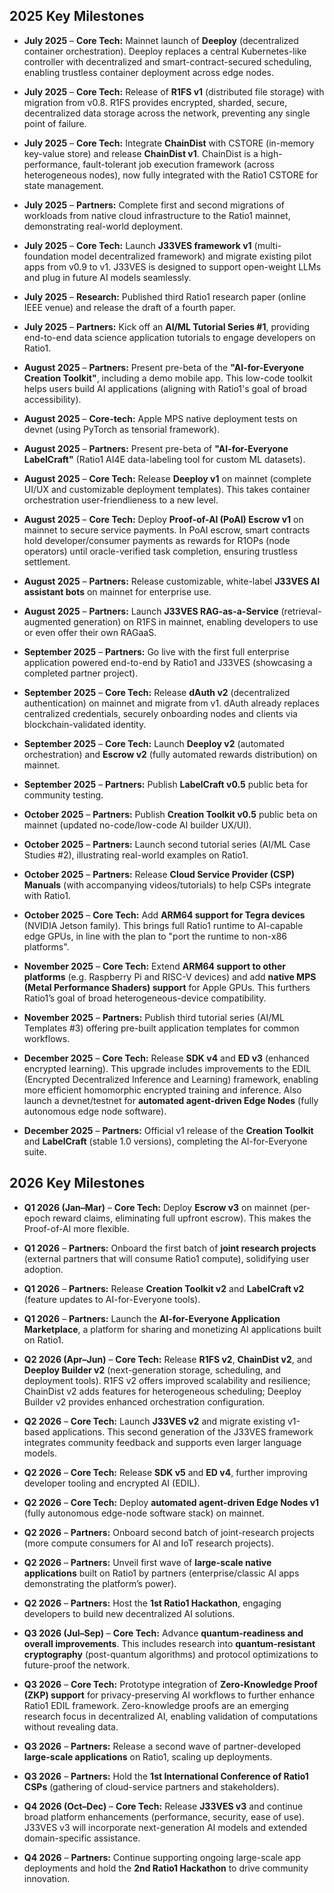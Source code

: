 
## 2025 Key Milestones

* **July 2025** – **Core Tech:** Mainnet launch of **Deeploy** (decentralized container orchestration).  Deeploy replaces a central Kubernetes-like controller with decentralized and smart-contract-secured scheduling, enabling trustless container deployment across edge nodes.

* **July 2025** – **Core Tech:** Release of **R1FS v1** (distributed file storage) with migration from v0.8.  R1FS provides encrypted, sharded, secure, decentralized data storage across the network, preventing any single point of failure.

* **July 2025** – **Core Tech:** Integrate **ChainDist** with CSTORE (in-memory key-value store) and release **ChainDist v1**.  ChainDist is a high-performance, fault-tolerant job execution framework (across heterogeneous nodes), now fully integrated with the Ratio1 CSTORE for state management.

* **July 2025** – **Partners:** Complete first and second migrations of workloads from native cloud infrastructure to the Ratio1 mainnet, demonstrating real-world deployment.

* **July 2025** – **Core Tech:** Launch **J33VES framework v1** (multi-foundation model decentralized framework) and migrate existing pilot apps from v0.9 to v1.  J33VES is designed to support open-weight LLMs and plug in future AI models seamlessly.

* **July 2025** – **Research:** Published third Ratio1 research paper (online IEEE venue) and release the draft of a fourth paper.

* **July 2025** – **Partners:** Kick off an **AI/ML Tutorial Series #1**, providing end-to-end data science application tutorials to engage developers on Ratio1.

* **August 2025** – **Partners:** Present pre-beta of the **"AI-for-Everyone Creation Toolkit"**, including a demo mobile app.  This low-code toolkit helps users build AI applications (aligning with Ratio1's goal of broad accessibility).

* **August 2025** – **Core-tech:** Apple MPS native deployment tests on devnet (using PyTorch as tensorial framework).

* **August 2025** – **Partners:** Present pre-beta of **"AI-for-Everyone LabelCraft"** (Ratio1 AI4E data-labeling tool for custom ML datasets).

* **August 2025** – **Core Tech:** Release **Deeploy v1** on mainnet (complete UI/UX and customizable deployment templates).  This takes container orchestration user-friendlieness to a new level.

* **August 2025** – **Core Tech:** Deploy **Proof-of-AI (PoAI) Escrow v1** on mainnet to secure service payments.  In PoAI escrow, smart contracts hold developer/consumer payments as rewards for R1OPs (node operators) until oracle-verified task completion, ensuring trustless settlement.

* **August 2025** – **Partners:** Release customizable, white-label **J33VES AI assistant bots** on mainnet for enterprise use.

* **August 2025** – **Partners:** Launch **J33VES RAG-as-a-Service** (retrieval-augmented generation) on R1FS in mainnet, enabling developers to use or even offer their own RAGaaS.

* **September 2025** – **Partners:** Go live with the first full enterprise application powered end-to-end by Ratio1 and J33VES (showcasing a completed partner project).

* **September 2025** – **Core Tech:** Release **dAuth v2** (decentralized authentication) on mainnet and migrate from v1.  dAuth already replaces centralized credentials, securely onboarding nodes and clients via blockchain-validated identity.

* **September 2025** – **Core Tech:** Launch **Deeploy v2** (automated orchestration) and **Escrow v2** (fully automated rewards distribution) on mainnet.

* **September 2025** – **Partners:** Publish **LabelCraft v0.5** public beta for community testing.

* **October 2025** – **Partners:** Publish **Creation Toolkit v0.5** public beta on mainnet (updated no-code/low-code AI builder UX/UI).

* **October 2025** – **Partners:** Launch second tutorial series (AI/ML Case Studies #2), illustrating real-world examples on Ratio1.

* **October 2025** – **Partners:** Release **Cloud Service Provider (CSP) Manuals** (with accompanying videos/tutorials) to help CSPs integrate with Ratio1.

* **October 2025** – **Core Tech:** Add **ARM64 support for Tegra devices** (NVIDIA Jetson family).  This brings full Ratio1 runtime to AI-capable edge GPUs, in line with the plan to "port the runtime to non-x86 platforms".

* **November 2025** – **Core Tech:** Extend **ARM64 support to other platforms** (e.g. Raspberry Pi and RISC-V devices) and add **native MPS (Metal Performance Shaders) support** for Apple GPUs.  This furthers Ratio1’s goal of broad heterogeneous-device compatibility.

* **November 2025** – **Partners:** Publish third tutorial series (AI/ML Templates #3) offering pre-built application templates for common workflows.

* **December 2025** – **Core Tech:** Release **SDK v4** and **ED v3** (enhanced encrypted learning).  This upgrade includes improvements to the EDIL (Encrypted Decentralized Inference and Learning) framework, enabling more efficient homomorphic encrypted training and inference.  Also launch a devnet/testnet for **automated agent-driven Edge Nodes** (fully autonomous edge node software).

* **December 2025** – **Partners:** Official v1 release of the **Creation Toolkit** and **LabelCraft** (stable 1.0 versions), completing the AI-for-Everyone suite.

## 2026 Key Milestones

* **Q1 2026 (Jan–Mar)** – **Core Tech:** Deploy **Escrow v3** on mainnet (per-epoch reward claims, eliminating full upfront escrow).  This makes the Proof-of-AI more flexible.

* **Q1 2026** – **Partners:** Onboard the first batch of **joint research projects** (external partners that will consume Ratio1 compute), solidifying user adoption.

* **Q1 2026** – **Partners:** Release **Creation Toolkit v2** and **LabelCraft v2** (feature updates to AI-for-Everyone tools).

* **Q1 2026** – **Partners:** Launch the **AI-for-Everyone Application Marketplace**, a platform for sharing and monetizing AI applications built on Ratio1.

* **Q2 2026 (Apr–Jun)** – **Core Tech:** Release **R1FS v2**, **ChainDist v2**, and **Deeploy Builder v2** (next-generation storage, scheduling, and deployment tools).  R1FS v2 offers improved scalability and resilience; ChainDist v2 adds features for heterogeneous scheduling; Deeploy Builder v2 provides enhanced orchestration configuration.

* **Q2 2026** – **Core Tech:** Launch **J33VES v2** and migrate existing v1-based applications.  This second generation of the J33VES framework integrates community feedback and supports even larger language models.

* **Q2 2026** – **Core Tech:** Release **SDK v5** and **ED v4**, further improving developer tooling and encrypted AI (EDIL).

* **Q2 2026** – **Core Tech:** Deploy **automated agent-driven Edge Nodes v1** (fully autonomous edge-node software stack) on mainnet.

* **Q2 2026** – **Partners:** Onboard second batch of joint-research projects (more compute consumers for AI and IoT research projects).

* **Q2 2026** – **Partners:** Unveil first wave of **large-scale native applications** built on Ratio1 by partners (enterprise/classic AI apps demonstrating the platform’s power).

* **Q2 2026** – **Partners:** Host the **1st Ratio1 Hackathon**, engaging developers to build new decentralized AI solutions.

* **Q3 2026 (Jul–Sep)** – **Core Tech:** Advance **quantum-readiness and overall improvements**.  This includes research into **quantum-resistant cryptography** (post-quantum algorithms) and protocol optimizations to future-proof the network.

* **Q3 2026** – **Core Tech:** Prototype integration of **Zero-Knowledge Proof (ZKP) support** for privacy-preserving AI workflows to further enhance Ratio1 EDIL framework.  Zero-knowledge proofs are an emerging research focus in decentralized AI, enabling validation of computations without revealing data.

* **Q3 2026** – **Partners:** Release a second wave of partner-developed **large-scale applications** on Ratio1, scaling up deployments.

* **Q3 2026** – **Partners:** Hold the **1st International Conference of Ratio1 CSPs** (gathering of cloud-service partners and stakeholders).

* **Q4 2026 (Oct–Dec)** – **Core Tech:** Release **J33VES v3** and continue broad platform enhancements (performance, security, ease of use).  J33VES v3 will incorporate next-generation AI models and extended domain-specific assistance.

* **Q4 2026** – **Partners:** Continue supporting ongoing large-scale app deployments and hold the **2nd Ratio1 Hackathon** to drive community innovation.



